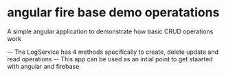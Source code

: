 # angular fire base demo operatations
A simple angular application to demonstrate how basic CRUD operations work 

-- The LogService has 4 methods specifically to create, delete update and read operations 
-- This app can be used as an intial point to get staarted with angular and firebase
 
